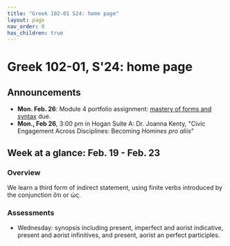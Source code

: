 ```yaml
---
title: "Greek 102-01 S24: home page"
layout: page
nav_order: 0
has_children: true
---
```


# Greek 102-01, S'24: home page

## Announcements

- **Mon. Feb. 26**: Module 4 portfolio assignment: [mastery of forms and syntax](./classes/mod4mastery/) due.
- **Mon., Feb 26**, 3:00 pm in Hogan Suite A: Dr. Joanna Kenty, "Civic Engagement Across Disciplines: Becoming *Homines pro aliis*"

## Week at a glance: Feb. 19 - Feb. 23

### Overview

We learn a third form of indirect statement, using finite verbs introduced by the conjunction ὅτι or ὡς.

### Assessments

- Wednesday: synopsis including present, imperfect and aorist indicative, present and aorist infinitives, and present, aorist an perfect participles.

